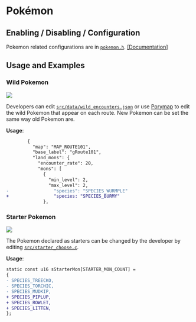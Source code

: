 # Pokémon
<!--primarina using scald, actvating steam engine-->

<!--gen 4 - occa berry-->
<!--gen 5 - scald-->
<!--gen 6 - fairy type-->
<!--gen 7 - primarina-->
<!--gen 8 - steam engine and coalassal-->

## Enabling / Disabling / Configuration
Pokemon related configurations are in [`pokemon.h`](https://github.com/rh-hideout/pokeemerald-expansion/blob/upcoming/include/config/pokemon.h). [[Documentation]](../configurations/pokemon.md)

## Usage and Examples
### Wild Pokemon
![](https://archives.bulbagarden.net/media/upload/f/f9/Fire_Blast_III.png)

Developers can edit [`src/data/wild_encounters.json`](https://github.com/rh-hideout/pokeemerald-expansion/blob/upcoming/src/data/wild_encounters.json) or use [Porymap](https://github.com/huderlem/porymap) to edit the wild Pokemon that appear on each route. New Pokemon can be set the same way old Pokemon are.

**Usage**:
```diff
        {
          "map": "MAP_ROUTE101",
          "base_label": "gRoute101",
          "land_mons": {
            "encounter_rate": 20,
            "mons": [
              {
                "min_level": 2,
                "max_level": 2,
-                 "species": "SPECIES_WURMPLE"
+                 "species: "SPECIES_BURMY"
              },
```

### Starter Pokemon
![](https://archives.bulbagarden.net/media/upload/f/f9/Fire_Blast_III.png)

The Pokemon declared as starters can be changed by the developer by editing [`src/starter_choose.c`](https://github.com/rh-hideout/pokeemerald-expansion/blob/upcoming/src/starter_choose.c).

**Usage**:
```diff
static const u16 sStarterMon[STARTER_MON_COUNT] =
{
- SPECIES_TREECKO,
- SPECIES_TORCHIC,
- SPECIES_MUDKIP,
+ SPECIES_PIPLUP,
+ SPECIES_ROWLET,
+ SPECIES_LITTEN,
};
